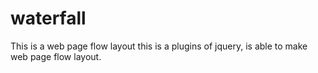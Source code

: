 # waterfall
This is a web page flow layout 
this is a plugins of jquery, is able to make web page flow layout.
